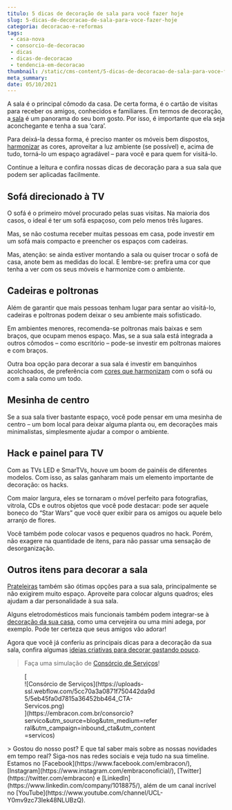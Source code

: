 ```yaml
---
titulo: 5 dicas de decoração de sala para você fazer hoje
slug: 5-dicas-de-decoracao-de-sala-para-voce-fazer-hoje
categoria: decoracao-e-reformas
tags:
 - casa-nova
 - consorcio-de-decoracao
 - dicas
 - dicas-de-decoracao
 - tendencia-em-decoracao
thumbnail: /static/cms-content/5-dicas-de-decoracao-de-sala-para-voce-fazer-hoje.png
meta_summary: 
date: 05/10/2021
---
```

A sala é o principal cômodo da casa. De certa forma, é o cartão de visitas para receber os amigos, conhecidos e familiares. Em termos de decoração, a[ sala](https://www.embracon.com.br/blog/como-montar-uma-sala-de-cinema-em-casa-confira-estas-4-dicas) é um panorama do seu bom gosto. Por isso, é importante que ela seja aconchegante e tenha a sua ‘cara’.

Para deixá-la dessa forma, é preciso manter os móveis bem dispostos, [harmonizar](https://www.embracon.com.br/blog/vale-a-pena-usar-papel-de-parede-na-decoracao) as cores, aproveitar a luz ambiente (se possível) e, acima de tudo, torná-lo um espaço agradável – para você e para quem for visitá-lo.

Continue a leitura e confira nossas dicas de decoração para a sua sala que podem ser aplicadas facilmente.

**Sofá direcionado à TV**
-------------------------

O sofá é o primeiro móvel procurado pelas suas visitas. Na maioria dos casos, o ideal é ter um sofá espaçoso, com pelo menos três lugares.

Mas, se não costuma receber muitas pessoas em casa, pode investir em um sofá mais compacto e preencher os espaços com cadeiras.

Mas, atenção: se ainda estiver montando a sala ou quiser trocar o sofá de casa, anote bem as medidas do local. E lembre-se: prefira uma cor que tenha a ver com os seus móveis e harmonize com o ambiente.

**Cadeiras e poltronas**
------------------------

Além de garantir que mais pessoas tenham lugar para sentar ao visitá-lo, cadeiras e poltronas podem deixar o seu ambiente mais sofisticado.

Em ambientes menores, recomenda-se poltronas mais baixas e sem braços, que ocupam menos espaço. Mas, se a sua sala está integrada a outros cômodos – como escritório – pode-se investir em poltronas maiores e com braços.

Outra boa opção para decorar a sua sala é investir em banquinhos acolchoados, de preferência com [cores que harmonizam](https://www.embracon.com.br/blog/como-escolher-as-cores-de-tintas-para-os-ambientes-da-casa) com o sofá ou com a sala como um todo.

**Mesinha de centro**
---------------------

Se a sua sala tiver bastante espaço, você pode pensar em uma mesinha de centro – um bom local para deixar alguma planta ou, em decorações mais minimalistas, simplesmente ajudar a compor o ambiente.

**Hack e painel para TV**
-------------------------

Com as TVs LED e SmarTVs, houve um boom de painéis de diferentes modelos. Com isso, as salas ganharam mais um elemento importante de decoração: os hacks.

Com maior largura, eles se tornaram o móvel perfeito para fotografias, vitrola, CDs e outros objetos que você pode destacar: pode ser aquele boneco do “Star Wars” que você quer exibir para os amigos ou aquele belo arranjo de flores.

Você também pode colocar vasos e pequenos quadros no hack. Porém, não exagere na quantidade de itens, para não passar uma sensação de desorganização.

**Outros itens para decorar a sala**
------------------------------------

[Prateleiras](https://www.embracon.com.br/blog/como-usar-prateleiras-na-decoracao-da-casa) também são ótimas opções para a sua sala, principalmente se não exigirem muito espaço. Aproveite para colocar alguns quadros; eles ajudam a dar personalidade à sua sala.

Alguns eletrodomésticos mais funcionais também podem integrar-se à [decoração da sua casa](https://www.embracon.com.br/blog/estilos-de-decoracao-conheca-os-principais-e-identifique-o-seu), como uma cervejeira ou uma mini adega, por exemplo. Pode ter certeza que seus amigos vão adorar!

Agora que você já conferiu as principais dicas para a decoração da sua sala, confira algumas [ideias criativas para decorar gastando pouco](https://www.embracon.com.br/blog/6-ideias-criativas-para-decorar-gastando-pouco).

> Faça uma simulação de [Consórcio de Serviços](https://www.embracon.com.br/consorcio-servicos)!

<figure class="w-richtext-figure-type-image w-richtext-align-center" style="max-width:310px">[<div>![Consórcio de Serviços](https://uploads-ssl.webflow.com/5cc70a3a0871f750442da9d5/5eb45fa0d7815a36452bb464_CTA-Servicos.png)</div>](https://embracon.com.br/consorcio?servico&utm_source=blog&utm_medium=referral&utm_campaign=inbound_cta&utm_content=servicos)</figure>> Gostou do nosso post? E que tal saber mais sobre as nossas novidades em tempo real? Siga-nos nas redes sociais e veja tudo na sua timeline. Estamos no [Facebook](https://www.facebook.com/embracon/), [Instagram](https://www.instagram.com/embraconoficial/), [Twitter](https://twitter.com/embracon) e [LinkedIn](https://www.linkedin.com/company/1018875/), além de um canal incrível no [YouTube](https://www.youtube.com/channel/UCL-Y0mv9zc73Iek48NLUBzQ).
